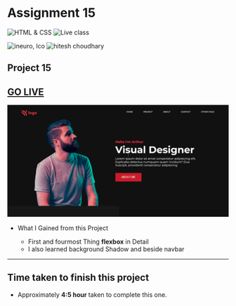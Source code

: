 # Assignment 15

![HTML & CSS](https://img.shields.io/badge/HTML-CSS-orange)
![Live class](https://img.shields.io/badge/LIVE--CLASS-PROJECT--15-lightgrey)

![ineuro, lco](https://img.shields.io/badge/iNeuron-LCO-green)
![hitesh choudhary](https://img.shields.io/badge/Hitesh--Choudhary-Full--stack--JS--bootcamp-red)


## Project 15 
## [GO LIVE](https://visual-designer-ineuro-ai.netlify.app/)

![](./Images/project-15.png)

-  What I Gained from this Project 

   - First and fourmost Thing **flexbox** in Detail
   - I also learned background Shadow and beside navbar

___

## Time taken to finish this project

-   Approximately **4:5 hour** taken to complete this one.
